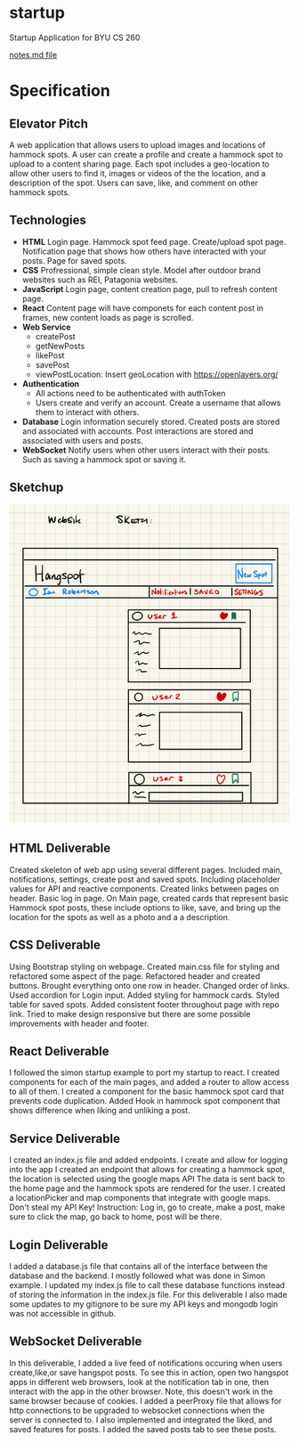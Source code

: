 # startup
Startup Application for BYU CS 260

[notes.md file](notes.md)

# Specification

## Elevator Pitch
A web application that allows users to upload images and locations of hammock spots. A user can create a profile and create a hammock spot to upload to a content sharing page. Each spot includes a geo-location to allow other users to find it, images or videos of the the location, and a description of the spot. Users can save, like, and comment on other hammock spots. 

## Technologies
- **HTML** Login page. Hammock spot feed page. Create/upload spot page. Notification page that shows how others have interacted with your posts. Page for saved spots. 
- **CSS** Profressional, simple clean style. Model after outdoor brand websites such as REI, Patagonia websites. 
- **JavaScript** Login page, content creation page, pull to refresh content page. 
- **React** Content page will have componets for each content post in frames, new content loads as page is scrolled. 
- **Web Service**
  - createPost
  - getNewPosts
  - likePost
  - savePost
  - viewPostLocation: Insert geoLocation with https://openlayers.org/
- **Authentication**
  - All actions need to be authenticated with authToken
  - Users create and verify an account. Create a username that allows them to interact with others. 
- **Database** Login information securely stored. Created posts are stored and associated with accounts. Post interactions are stored and associated with users and posts. 
- **WebSocket** Notify users when other users interact with their posts. Such as saving a hammock spot or saving it.

## Sketchup
![Website Sketch](CS260.png)


## HTML Deliverable 
Created skeleton of web app using several different pages. Included main, notifications, settings, create post and saved spots.
Including placeholder values for API and reactive components. Created links between pages on header. Basic log in page.
On Main page, created cards that represent basic Hammock spot posts, these include options to like, save, and bring up the location for the spots as well as a photo and a a description.



## CSS Deliverable 
Using Bootstrap styling on webpage. Created main.css file for styling and refactored some aspect of the page. 
Refactored header and created buttons. Brought everything onto one row in header. Changed order of links. 
Used accordion for Login input. 
Added styling for hammock cards. 
Styled table for saved spots. 
Added consistent footer throughout page with repo link. 
Tried to make design responsive but there are some possible improvements with header and footer. 

## React Deliverable
I followed the simon startup example to port my startup to react. 
I created components for each of the main pages, and added a router to allow access to all of them. 
I created a component for the basic hammock spot card that prevents code duplication. 
Added Hook in hammock spot component that shows difference when liking and unliking a post. 

## Service Deliverable
I created an index.js file and added endpoints. I create and allow for logging into the app
I created an endpoint that allows for creating a hammock spot, the location is selected using the google maps API
The data is sent back to the home page and the hammock spots are rendered for the user. 
I created a locationPicker and map components that integrate with google maps. Don't steal my API Key!
Instruction: Log in, go to create, make a post, make sure to click the map, go back to home, post will be there.

## Login Deliverable
I added a database.js file that contains all of the interface between the database and the backend. I mostly followed what was done in Simon example. 
I updated my index.js file to call these database functions instead of storing the information in the index.js file. 
For this deliverable I also made some updates to my gitignore to be sure my API keys and mongodb login was not accessible in github. 

## WebSocket Deliverable
In this deliverable, I added a live feed of notifications occuring when users create,like,or save hangspot posts. To see this in action, open two hangspot apps in different web browsers, look at the notification tab in one, then interact with the app in the other browser. Note, this doesn't work in the same browser because of cookies. I added a peerProxy file that allows for http connections to be upgraded to websocket connections when the server is connected to. I also implemented and integrated the liked, and saved features for posts. I added the saved posts tab to see these posts. 

